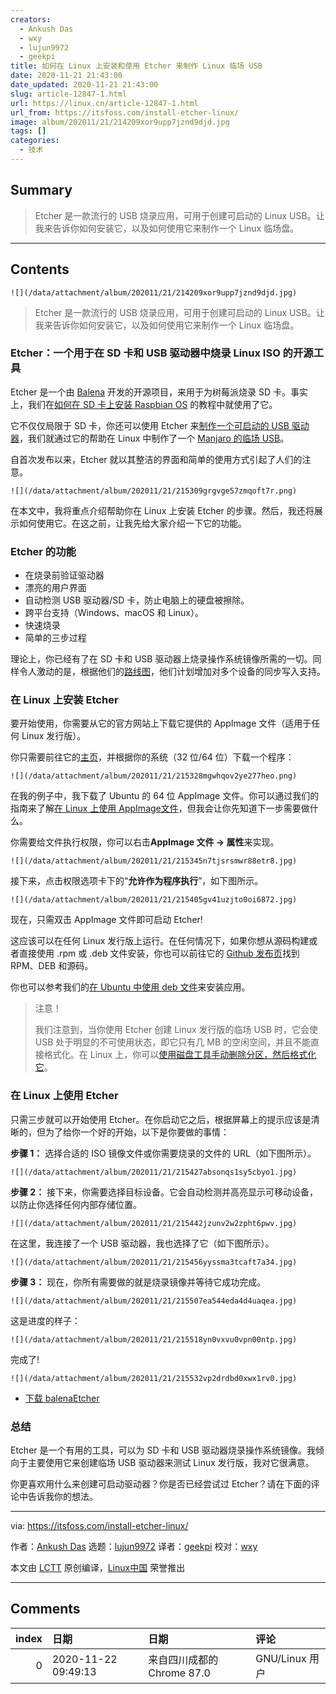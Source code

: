 ```yaml
---
creators:
  - Ankush Das
  - wxy
  - lujun9972
  - geekpi
title: 如何在 Linux 上安装和使用 Etcher 来制作 Linux 临场 USB
date: 2020-11-21 21:43:00
date_updated: 2020-11-21 21:43:00
slug: article-12847-1.html
url: https://linux.cn/article-12847-1.html
url_from: https://itsfoss.com/install-etcher-linux/
image: album/202011/21/214209xor9upp7jznd9djd.jpg
tags: []
categories:
  - 技术
---
```


## Summary

> Etcher 是一款流行的 USB 烧录应用，可用于创建可启动的 Linux USB。让我来告诉你如何安装它，以及如何使用它来制作一个 Linux 临场盘。

***

<!-- more -->

## Contents

`![](/data/attachment/album/202011/21/214209xor9upp7jznd9djd.jpg)`

> 
> Etcher 是一款流行的 USB 烧录应用，可用于创建可启动的 Linux USB。让我来告诉你如何安装它，以及如何使用它来制作一个 Linux 临场盘。
> 
> 
> 

### Etcher：一个用于在 SD 卡和 USB 驱动器中烧录 Linux ISO 的开源工具

Etcher 是一个由 [Balena](https://www.balena.io/) 开发的开源项目，来用于为树莓派烧录 SD 卡。事实上，我们在[如何在 SD 卡上安装 Raspbian OS](https://itsfoss.com/tutorial-how-to-install-raspberry-pi-os-raspbian-wheezy/) 的教程中就使用了它。

它不仅仅局限于 SD 卡，你还可以使用 Etcher 来[制作一个可启动的 USB 驱动器](https://itsfoss.com/create-bootable-ubuntu-usb-drive-mac-os/)，我们就通过它的帮助在 Linux 中制作了一个 [Manjaro 的临场 USB](https://itsfoss.com/create-live-usb-manjaro-linux/)。

自首次发布以来，Etcher 就以其整洁的界面和简单的使用方式引起了人们的注意。

`![](/data/attachment/album/202011/21/215309grgvge57zmqoft7r.png)`

在本文中，我将重点介绍帮助你在 Linux 上安装 Etcher 的步骤。然后，我还将展示如何使用它。在这之前，让我先给大家介绍一下它的功能。

### Etcher 的功能

* 在烧录前验证驱动器
* 漂亮的用户界面
* 自动检测 USB 驱动器/SD 卡，防止电脑上的硬盘被擦除。
* 跨平台支持（Windows、macOS 和 Linux）。
* 快速烧录
* 简单的三步过程

理论上，你已经有了在 SD 卡和 USB 驱动器上烧录操作系统镜像所需的一切。同样令人激动的是，根据他们的[路线图](https://github.com/balena-io/etcher/milestones)，他们计划增加对多个设备的同步写入支持。

### 在 Linux 上安装 Etcher

要开始使用，你需要从它的官方网站上下载它提供的 AppImage 文件（适用于任何 Linux 发行版）。

你只需要前往它的[主页](https://www.balena.io/etcher)，并根据你的系统（32 位/64 位）下载一个程序：

`![](/data/attachment/album/202011/21/215328mgwhqov2ye277heo.png)`

在我的例子中，我下载了 Ubuntu 的 64 位 AppImage 文件。你可以通过我们的指南来了解[在 Linux 上使用 AppImage文件](https://itsfoss.com/use-appimage-linux/)，但我会让你先知道下一步需要做什么。

你需要给文件执行权限，你可以右击**AppImage 文件 -> 属性**来实现。

`![](/data/attachment/album/202011/21/215345n7tjsrsmwr88etr8.jpg)`

接下来，点击权限选项卡下的“**允许作为程序执行**”，如下图所示。

`![](/data/attachment/album/202011/21/215405gv41uzjto0oi6872.jpg)`

现在，只需双击 AppImage 文件即可启动 Etcher!

这应该可以在任何 Linux 发行版上运行。在任何情况下，如果你想从源码构建或者直接使用 .rpm 或 .deb 文件安装，你也可以前往它的 [Github 发布页](https://github.com/balena-io/etcher/releases/tag/v1.5.109)找到 RPM、DEB 和源码。

你也可以参考我们的[在 Ubuntu 中使用 deb 文件](https://itsfoss.com/install-deb-files-ubuntu/)来安装应用。

> 
> 注意！
> 
> 
> 我们注意到，当你使用 Etcher 创建 Linux 发行版的临场 USB 时，它会使 USB 处于明显的不可使用状态，即它只有几 MB 的空闲空间，并且不能直接格式化。在 Linux 上，你可以[使用磁盘工具手动删除分区，然后格式化它](https://itsfoss.com/cant-format-usb-disk/)。
> 
> 
> 

### 在 Linux 上使用 Etcher

只需三步就可以开始使用 Etcher。在你启动它之后，根据屏幕上的提示应该是清晰的，但为了给你一个好的开始，以下是你要做的事情：

**步骤 1：** 选择合适的 ISO 镜像文件或你需要烧录的文件的 URL（如下图所示）。

`![](/data/attachment/album/202011/21/215427absonqs1sy5cbyo1.jpg)`

**步骤 2：** 接下来，你需要选择目标设备。它会自动检测并高亮显示可移动设备，以防止你选择任何内部存储位置。

`![](/data/attachment/album/202011/21/215442jzunv2w2zpht6pwv.jpg)`

在这里，我连接了一个 USB 驱动器，我也选择了它（如下图所示）。

`![](/data/attachment/album/202011/21/215456yyssma3tcaft7a34.jpg)`

**步骤 3：** 现在，你所有需要做的就是烧录镜像并等待它成功完成。

`![](/data/attachment/album/202011/21/215507ea544eda4d4uaqea.jpg)`

这是进度的样子：

`![](/data/attachment/album/202011/21/215518yn0vxvu0vpn00ntp.jpg)`

完成了!

`![](/data/attachment/album/202011/21/215532vp2drdbd0xwx1rv0.jpg)`

* [下载 balenaEtcher](https://www.balena.io/etcher)

### 总结

Etcher 是一个有用的工具，可以为 SD 卡和 USB 驱动器烧录操作系统镜像。我倾向于主要使用它来创建临场 USB 驱动器来测试 Linux 发行版，我对它很满意。

你更喜欢用什么来创建可启动驱动器？你是否已经尝试过 Etcher？请在下面的评论中告诉我你的想法。

---

via: <https://itsfoss.com/install-etcher-linux/>

作者：[Ankush Das](https://itsfoss.com/author/ankush/) 选题：[lujun9972](https://github.com/lujun9972) 译者：[geekpi](https://github.com/geekpi) 校对：[wxy](https://github.com/wxy)

本文由 [LCTT](https://github.com/LCTT/TranslateProject) 原创编译，[Linux中国](https://linux.cn/) 荣誉推出

***

## Comments

|   index | 日期                | 日期                                      | 评论                                                                                                                                         |
|--------:|:--------------------|:------------------------------------------|:---------------------------------------------------------------------------------------------------------------------------------------------|
|       0 | 2020-11-22 09:49:13 | 来自四川成都的 Chrome 87.0|GNU/Linux 用户 | 其实可以在 U 盘创建多分区. 提供存放数据的分区, 一个空间大小适当的 GRUB 启动分区, 一个存放 Linux Live USB 的分区, 一个存放 Windows PE 的分区. |

